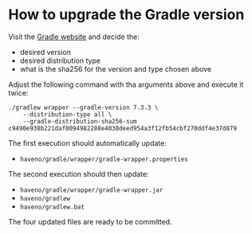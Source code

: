 # How to upgrade the Gradle version

Visit the [Gradle website](https://gradle.org/releases/) and decide the:

 - desired version
 - desired distribution type
 - what is the sha256 for the version and type chosen above

Adjust the following command with tha arguments above and execute it twice:

    ./gradlew wrapper --gradle-version 7.3.3 \
        --distribution-type all \
        --gradle-distribution-sha256-sum c9490e938b221daf0094982288e4038deed954a3f12fb54cbf270ddf4e37d879

The first execution should automatically update:

 - `haveno/gradle/wrapper/gradle-wrapper.properties`

The second execution should then update:

 - `haveno/gradle/wrapper/gradle-wrapper.jar`
 - `haveno/gradlew`
 - `haveno/gradlew.bat`

The four updated files are ready to be committed.

